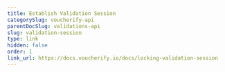 ```yaml
---
title: Establish Validation Session
categorySlug: voucherify-api
parentDocSlug: validations-api
slug: validation-session
type: link
hidden: false
order: 1
link_url: https://docs.voucherify.io/docs/locking-validation-session
---
```

